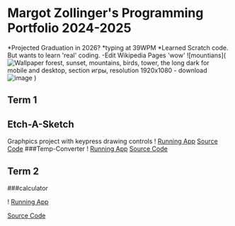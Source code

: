 # Margot Zollinger's Programming Portfolio 2024-2025
*Projected Graduation in 2026?
*typing at 39WPM
*Learned Scratch code. But wants to learn 'real' coding. 
-Edit Wikipedia Pages 
'wow'
![mountians](<img src="https://img.goodfon.com/wallpaper/big/0/57/the-long-dark-vyshka-zakat-les.jpg" alt="Wallpaper forest, sunset, mountains, birds, tower, the long dark for mobile  and desktop, section игры, resolution 1920x1080 - download"/>![image](https://github.com/user-attachments/assets/c69b48ac-6f40-4ba0-a2c6-1614fba21521)
)
## Term 1
## Etch-A-Sketch
Graphpics project with keypress drawing controls 
! [Running App](https://github.com/Margot42/programmingportfolio2024a3/blob/main/src/Sketch.png?raw=true)
[Source Code](https://github.com/Margot42/programmingportfolio2024a3/blob/main/src/EtchASketchSEP_18.pde)
###Temp-Converter 
! [Running App](https://github.com/Margot42/programmingportfolio2024a3/blob/main/src/Temp%20Converter.png?raw=true)
[Source Code](https://github.com/Margot42/programmingportfolio2024a3/blob/main/src/Temp_Converter/Temp_Converter.pde)
## Term 2
###calculator

! [Running App](https://github.com/Margot42/programmingportfolio2024a3/blob/main/calc.png?raw=true)

[Source Code](https://github.com/Margot42/programmingportfolio2024a3/tree/main/Calculator%202)
